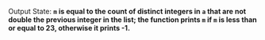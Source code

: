 Output State: **`m` is equal to the count of distinct integers in `a` that are not double the previous integer in the list; the function prints `m` if `m` is less than or equal to 23, otherwise it prints -1.**
